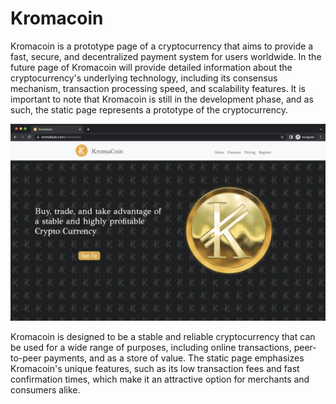 # Kromacoin

Kromacoin is a prototype page of a cryptocurrency that aims to provide a fast, secure, and decentralized payment system for users worldwide. In the future page of Kromacoin will provide detailed information about the cryptocurrency's underlying technology, including its consensus mechanism, transaction processing speed, and scalability features. It is important to note that Kromacoin is still in the development phase, and as such, the static page represents a prototype of the cryptocurrency.

![screenshot image ](https://github.com/kromabyte/kromacoin/blob/master/static/images/screen1.png)

Kromacoin is designed to be a stable and reliable cryptocurrency that can be used for a wide range of purposes, including online transactions, peer-to-peer payments, and as a store of value. The static page emphasizes Kromacoin's unique features, such as its low transaction fees and fast confirmation times, which make it an attractive option for merchants and consumers alike.